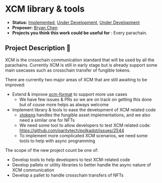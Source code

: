 # XCM library & tools

* **Status:** [Implemented](https://github.com/keeganquigley/Grants-Program/blob/master/applications/ParaSpell_follow-up2.md), [Under Development](https://github.com/keeganquigley/Grants-Program/blob/master/applications/xcm-tools.md), [Under Development](https://github.com/keeganquigley/Grants-Program/blob/master/applications/xcm-domain-service.md)
* **Proposer:** [Bryan Chen](https://github.com/xlc)
* **Projects you think this work could be useful for** : Every parachain.

## Project Description :page_facing_up: 

XCM is the crosschain communication standard that will be used by all the parachains. Currently XCM is still in early stage but is already support some main usecases such as crosschain transfer of fungible tokens.

There are currently two major areas of XCM that are still awaiting to be improved:

- Extend & improve [xcm-format](https://github.com/paritytech/xcm-format) to support more use cases
  - We have few issues & PRs so we are on track on getting this done but of couse more helps as always welcome
- Implement library & tools to ease the development of XCM related code
  - [xtokens](https://github.com/w3f/Open-Grants-Program/blob/master/applications/xtokens.md) handles the fungible asset implementations, and we also need a similar one for NFTs
  - We need some tool to allow developers to test XCM related code: https://github.com/paritytech/polkadot/issues/2544
  - To implement more complicated XCM scenarios, we need some tools to help with async programming

The scope of the new project count be one of:

- Develop tools to help developers to test XCM-related code
- Develop pallets or utility libraries to better handle the async nature of XCM communication
- Develop a pallet to handle crosschain transfers of NFTs
